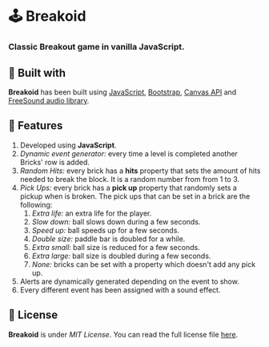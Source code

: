 # 🕹️ Breakoid
### Classic Breakout game in vanilla JavaScript.

## 🔨 Built with
__Breakoid__ has been built using [JavaScript](), [Bootstrap](https://getbootstrap.com/), [Canvas API](https://developer.mozilla.org/en-US/docs/Web/API/Canvas_API) and [FreeSound audio library](https://freesound.org/).

## 🌟 Features
1. Developed using __JavaScript__.
1. _Dynamic event generator:_ every time a level is completed another Bricks' row is added.
1. _Random Hits:_ every brick has a __hits__ property that sets the amount of hits needed to break the block. It is a random number from from 1 to 3.
1. _Pick Ups:_ every brick has a __pick up__ property that randomly sets a pickup when is broken. The pick ups that can be set in a brick are the following: 
    1. _Extra life:_ an extra life for the player.
    1. _Slow down:_ ball slows down during a few seconds.
    1. _Speed up:_ ball speeds up for a few seconds.
    1. _Double size:_ paddle bar is doubled for a while.
    1. _Extra small:_ ball size is reduced for a few seconds.
    1. _Extra large:_ ball size is doubled during a few seconds. 
    1. _None:_ bricks can be set with a property which doesn't add any pick up.
1. Alerts are dynamically generated depending on the event to show. 
1. Every different event has been assigned with a sound effect. 

## 📝 License
__Breakoid__ is under _MIT License_. You can read the full license file [here](LICENSE).
